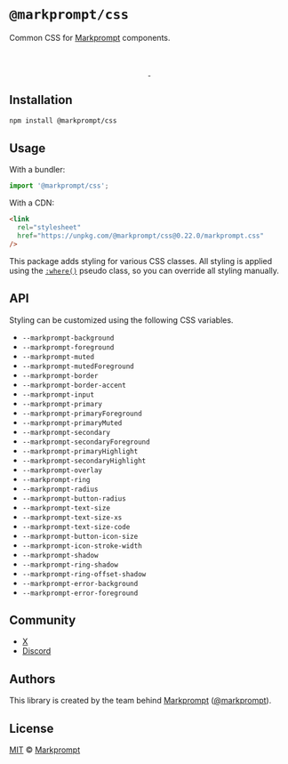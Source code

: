 # `@markprompt/css`

Common CSS for [Markprompt](https://markprompt.com) components.

<br />
<p align="center">
  <a aria-label="NPM version" href="https://www.npmjs.com/package/@markprompt/css">
    <img alt="" src="https://badgen.net/npm/v/@markprompt/css">
  </a>
  <a aria-label="License" href="https://github.com/motifland/markprompt-js/blob/main/packages/css/LICENSE">
    <img alt="" src="https://badgen.net/npm/license/@markprompt/css">
  </a>
</p>

## Installation

```sh
npm install @markprompt/css
```

## Usage

With a bundler:

```js
import '@markprompt/css';
```

With a CDN:

```html
<link
  rel="stylesheet"
  href="https://unpkg.com/@markprompt/css@0.22.0/markprompt.css"
/>
```

This package adds styling for various CSS classes. All styling is applied using
the [`:where()`](https://developer.mozilla.org/en-US/docs/Web/CSS/:where) pseudo
class, so you can override all styling manually.

## API

Styling can be customized using the following CSS variables.

- `--markprompt-background`
- `--markprompt-foreground`
- `--markprompt-muted`
- `--markprompt-mutedForeground`
- `--markprompt-border`
- `--markprompt-border-accent`
- `--markprompt-input`
- `--markprompt-primary`
- `--markprompt-primaryForeground`
- `--markprompt-primaryMuted`
- `--markprompt-secondary`
- `--markprompt-secondaryForeground`
- `--markprompt-primaryHighlight`
- `--markprompt-secondaryHighlight`
- `--markprompt-overlay`
- `--markprompt-ring`
- `--markprompt-radius`
- `--markprompt-button-radius`
- `--markprompt-text-size`
- `--markprompt-text-size-xs`
- `--markprompt-text-size-code`
- `--markprompt-button-icon-size`
- `--markprompt-icon-stroke-width`
- `--markprompt-shadow`
- `--markprompt-ring-shadow`
- `--markprompt-ring-offset-shadow`
- `--markprompt-error-background`
- `--markprompt-error-foreground`

## Community

- [X](https://x.com/markprompt)
- [Discord](https://discord.gg/MBMh4apz6X)

## Authors

This library is created by the team behind [Markprompt](https://markprompt.com)
([@markprompt](https://x.com/markprompt)).

## License

[MIT](./LICENSE) © [Markprompt](https://markprompt.com)
